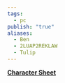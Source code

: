 ```yaml
---
tags:
  - pc
publish: "true"
aliases:
  - Ben
  - 2LUAP2REKLAW
  - Tulip
---
```

**[Character Sheet](https://app.demiplane.com/nexus/daggerheart/character-sheet/876cdda9-faf4-452c-bfbc-326282759520)**